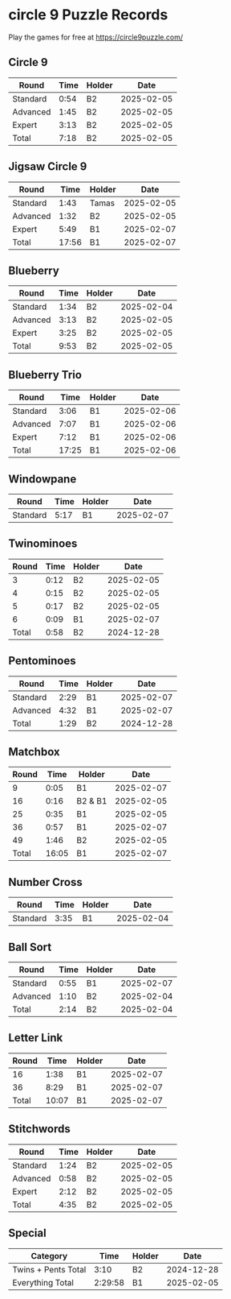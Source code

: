 # circle 9 Puzzle Records

Play the games for free at https://circle9puzzle.com/

## Circle 9 

| Round | Time | Holder | Date |
| ----- | ---- | ------ | ---- |
| Standard | 0:54 | B2 | 2025-02-05 |
| Advanced | 1:45 | B2 | 2025-02-05 |
| Expert | 3:13 | B2 | 2025-02-05 |
| Total | 7:18 | B2 | 2025-02-05 |

## Jigsaw Circle 9

| Round | Time | Holder | Date |
| ----- | ---- | ------ | ---- |
| Standard | 1:43 | Tamas | 2025-02-05 |
| Advanced | 1:32 | B2 | 2025-02-05 |
| Expert | 5:49 | B1 | 2025-02-07 |
| Total | 17:56 | B1 | 2025-02-07 |

## Blueberry

| Round | Time | Holder | Date |
| ----- | ---- | ------ | ---- |
| Standard | 1:34 | B2 | 2025-02-04 |
| Advanced | 3:13 | B2 | 2025-02-05 |
| Expert | 3:25 | B2 | 2025-02-05 |
| Total | 9:53 | B2 | 2025-02-05 |

## Blueberry Trio

| Round | Time | Holder | Date |
| ----- | ---- | ------ | ---- |
| Standard | 3:06 | B1 | 2025-02-06 |
| Advanced | 7:07 | B1 | 2025-02-06 |
| Expert | 7:12 | B1 | 2025-02-06 |
| Total | 17:25 | B1 | 2025-02-06 |

## Windowpane

| Round | Time | Holder | Date |
| ----- | ---- | ------ | ---- |
| Standard | 5:17 | B1 | 2025-02-07 |

## Twinominoes

| Round | Time | Holder | Date |
| ----- | ---- | ------ | ---- |
| 3 | 0:12 | B2 | 2025-02-05 |
| 4 | 0:15 | B2 | 2025-02-05 |
| 5 | 0:17 | B2 | 2025-02-05 |
| 6 | 0:09 | B1 | 2025-02-07 |
| Total | 0:58 | B2 | 2024-12-28 |

## Pentominoes

| Round | Time | Holder | Date |
| ----- | ---- | ------ | ---- |
| Standard | 2:29 | B1 | 2025-02-07 |
| Advanced | 4:32 | B1 | 2025-02-07 |
| Total | 1:29 | B2 | 2024-12-28 |

## Matchbox

| Round | Time | Holder | Date |
| ----- | ---- | ------ | ---- |
| 9 | 0:05 | B1 | 2025-02-07 |
| 16 | 0:16 | B2 & B1 | 2025-02-05 |
| 25 | 0:35 | B1 | 2025-02-05 |
| 36 | 0:57 | B1 | 2025-02-07 |
| 49 | 1:46 | B2 | 2025-02-05 |
| Total | 16:05 | B1 | 2025-02-07 |

## Number Cross

| Round | Time | Holder | Date |
| ----- | ---- | ------ | ---- |
| Standard | 3:35 | B1 | 2025-02-04 |

## Ball Sort

| Round | Time | Holder | Date |
| ----- | ---- | ------ | ---- |
| Standard | 0:55 | B1 | 2025-02-07 |
| Advanced | 1:10 | B2 | 2025-02-04 |
| Total | 2:14 | B2 | 2025-02-04 |

## Letter Link

| Round | Time | Holder | Date |
| ----- | ---- | ------ | ---- |
| 16 | 1:38 | B1 | 2025-02-07 |
| 36 | 8:29 | B1 | 2025-02-07 |
| Total | 10:07 | B1 | 2025-02-07 |

## Stitchwords

| Round | Time | Holder | Date |
| ----- | ---- | ------ | ---- |
| Standard | 1:24 | B2 | 2025-02-05 |
| Advanced | 0:58 | B2 | 2025-02-05 |
| Expert | 2:12 | B2 | 2025-02-05 |
| Total | 4:35 | B2 | 2025-02-05 |

## Special

| Category | Time | Holder | Date |
| -------- | ---- | ------ | ---- |
| Twins + Pents Total | 3:10 | B2 | 2024-12-28 |
| Everything Total | 2:29:58 | B1 | 2025-02-05 |
